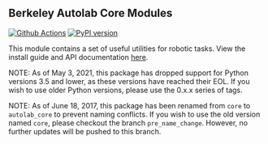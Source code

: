 ## Berkeley Autolab Core Modules

[![Github Actions](https://github.com/BerkeleyAutomation/autolab_core/actions/workflows/release.yml/badge.svg)](https://github.com/BerkeleyAutomation/autolab_core/actions) [![PyPI version](https://badge.fury.io/py/autolab-core.svg)](https://badge.fury.io/py/autolab-core)

This module contains a set of useful utilities for robotic tasks.
View the install guide and API documentation [here](https://BerkeleyAutomation.github.io/autolab_core).

NOTE: As of May 3, 2021, this package has dropped support for Python versions 3.5 and lower, as these versions have reached their EOL. If you wish to use older Python versions, please use the 0.x.x series of tags.

NOTE: As of June 18, 2017, this package has been renamed from `core` to `autolab_core` to prevent naming conflicts.
If you wish to use the old version named `core`, please checkout the branch `pre_name_change`.
However, no further updates will be pushed to this branch.
